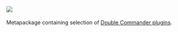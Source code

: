 # [![](https://img.shields.io/chocolatey/v/dcp.svg?color=red&label=dcp)](https://chocolatey.org/packages/dcp)

Metapackage containing selection of [Double Commander plugins](https://chocolatey.org/packages?q=tag%3Atcplugin).

